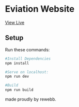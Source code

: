# Eviation Website
[View Live](https://www.eviation.com)

## Setup
Run these commands:

``` bash
#Install Dependencies
npm install

#Serve on localhost:
npm run dev

#Build
npm run build
```

made proudly by rewebb.